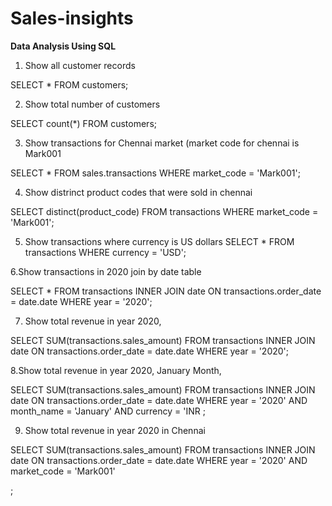 # Sales-insights


**Data Analysis Using SQL**


1. Show all customer records

SELECT 
    *
FROM
    customers;

2. Show total number of customers

SELECT 
    count(*)
FROM
    customers;

3. Show transactions for Chennai market (market code for chennai is Mark001

SELECT 
    *
FROM
    sales.transactions
WHERE
    market_code = 'Mark001';

4. Show distrinct product codes that were sold in chennai

SELECT 
    distinct(product_code)
FROM
    transactions
WHERE
    market_code = 'Mark001';

5. Show transactions where currency is US dollars
   SELECT 
    *
FROM
    transactions
WHERE
    currency = 'USD';

6.Show transactions in 2020 join by date table

SELECT 
    *
FROM
    transactions
        INNER JOIN
    date ON transactions.order_date = date.date
WHERE
    year = '2020';

7. Show total revenue in year 2020,

SELECT 
    SUM(transactions.sales_amount)
FROM
    transactions
        INNER JOIN
    date ON transactions.order_date = date.date
WHERE
    year = '2020';

8.Show total revenue in year 2020, January Month,

SELECT 
    SUM(transactions.sales_amount)
FROM
    transactions
        INNER JOIN
    date ON transactions.order_date = date.date
WHERE
    year = '2020' AND month_name = 'January'
        AND currency = 'INR ;


9. Show total revenue in year 2020 in Chennai

SELECT 
    SUM(transactions.sales_amount)
FROM
    transactions
        INNER JOIN
    date ON transactions.order_date = date.date
WHERE
    year = '2020' AND market_code = 'Mark001'
        
;




    
